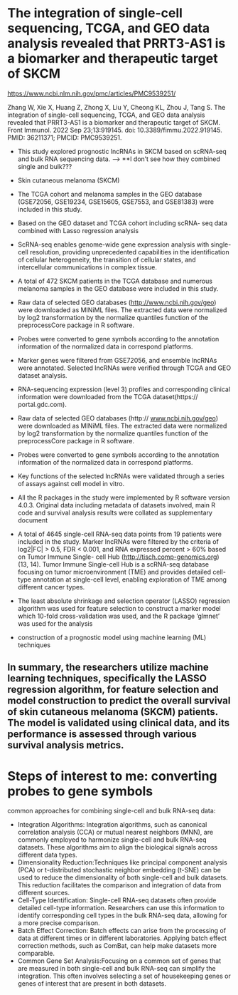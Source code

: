# The integration of single-cell sequencing, TCGA, and GEO data analysis revealed that PRRT3-AS1 is a biomarker and therapeutic target of SKCM
https://www.ncbi.nlm.nih.gov/pmc/articles/PMC9539251/

Zhang W, Xie X, Huang Z, Zhong X, Liu Y, Cheong KL, Zhou J, Tang S. The integration of single-cell sequencing, TCGA, and GEO data analysis revealed that PRRT3-AS1 is a biomarker and therapeutic target of SKCM. Front Immunol. 2022 Sep 23;13:919145. doi: 10.3389/fimmu.2022.919145. PMID: 36211371; PMCID: PMC9539251.

- This study explored prognostic lncRNAs in SKCM based on scRNA-seq and bulk RNA sequencing data. —> **I don’t see how they combined single and bulk??? 
- Skin cutaneous melanoma (SKCM) 

- The TCGA cohort and melanoma samples in the GEO database (GSE72056, GSE19234, GSE15605, GSE7553, and GSE81383) were included in this study. 
- Based on the GEO dataset and TCGA cohort including scRNA- seq data combined with Lasso regression analysis 

- ScRNA-seq enables genome-wide gene expression analysis with single-cell resolution, providing unprecedented capabilities in the identification of cellular heterogeneity, the transition of cellular states, and intercellular communications in complex tissue. 


- A total of 472 SKCM patients in the TCGA database and numerous melanoma samples in the GEO database were included in this study. 
- Raw data of selected GEO databases (http://www.ncbi.nih.gov/geo) were downloaded as MINiML files. The extracted data were normalized by log2 transformation by the normalize quantiles function of the preprocessCore package in R software. 
- Probes were converted to gene symbols according to the annotation information of the normalized data in correspond platforms. 
- Marker genes were filtered from GSE72056, and ensemble lncRNAs were annotated. Selected lncRNAs were verified through TCGA and GEO dataset analysis. 
- RNA-sequencing expression (level 3) profiles and corresponding clinical information were downloaded from the TCGA dataset(https:// portal.gdc.com). 
- Raw data of selected GEO databases (http:// www.ncbi.nih.gov/geo) were downloaded as MINiML files. The extracted data were normalized by log2 transformation by the normalize quantiles function of the preprocessCore package in R software. 
- Probes were converted to gene symbols according to the annotation information of the normalized data in correspond platforms. 
- Key functions of the selected lncRNAs were validated through a series of assays against cell model in vitro. 
- All the R packages in the study were implemented by R software version 4.0.3. Original data including metadata of datasets involved, main R code and survival analysis results were collated as supplementary document 

- A total of 4645 single-cell RNA-seq data points from 19 patients were included in the study. Marker lncRNAs were filtered by the criteria of log2|FC| > 0.5, FDR < 0.001, and RNA expressed percent > 60% based on Tumor Immune Single- cell Hub (http://tisch.comp-genomics.org) (13, 14). Tumor Immune Single-cell Hub is a scRNA-seq database focusing on tumor microenvironment (TME) and provides detailed cell-type annotation at single-cell level, enabling exploration of TME among different cancer types. 
- The least absolute shrinkage and selection operator (LASSO) regression algorithm was used for feature selection to construct a marker model which 10-fold cross-validation was used, and the R package ‘glmnet’ was used for the analysis 

- construction of a prognostic model using machine learning (ML) techniques
## In summary, the researchers utilize machine learning techniques, specifically the LASSO regression algorithm, for feature selection and model construction to predict the overall survival of skin cutaneous melanoma (SKCM) patients. The model is validated using clinical data, and its performance is assessed through various survival analysis metrics.

# Steps of interest to me: converting probes to gene symbols

common approaches for combining single-cell and bulk RNA-seq data:
- Integration Algorithms: Integration algorithms, such as canonical correlation analysis (CCA) or mutual nearest neighbors (MNN), are commonly employed to harmonize single-cell and bulk RNA-seq datasets. These algorithms aim to align the biological signals across different data types.
- Dimensionality Reduction:Techniques like principal component analysis (PCA) or t-distributed stochastic neighbor embedding (t-SNE) can be used to reduce the dimensionality of both single-cell and bulk datasets. This reduction facilitates the comparison and integration of data from different sources.
- Cell-Type Identification: Single-cell RNA-seq datasets often provide detailed cell-type information. Researchers can use this information to identify corresponding cell types in the bulk RNA-seq data, allowing for a more precise comparison.
- Batch Effect Correction: Batch effects can arise from the processing of data at different times or in different laboratories. Applying batch effect correction methods, such as ComBat, can help make datasets more comparable.
- Common Gene Set Analysis:Focusing on a common set of genes that are measured in both single-cell and bulk RNA-seq can simplify the integration. This often involves selecting a set of housekeeping genes or genes of interest that are present in both datasets.
